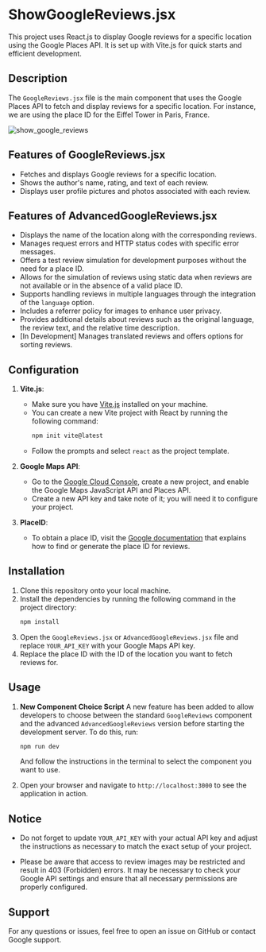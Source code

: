 # ShowGoogleReviews.jsx

This project uses React.js to display Google reviews for a specific location using the Google Places API. It is set up with Vite.js for quick starts and efficient development.

## Description

The `GoogleReviews.jsx` file is the main component that uses the Google Places API to fetch and display reviews for a specific location. For instance, we are using the place ID for the Eiffel Tower in Paris, France.

![show_google_reviews](https://github.com/BabylooPro/ShowGoogleReviews.jsx/assets/35376790/cea99485-78cc-47af-b256-3578d4b32c8d)

## Features of GoogleReviews.jsx

- Fetches and displays Google reviews for a specific location.
- Shows the author's name, rating, and text of each review.
- Displays user profile pictures and photos associated with each review.

## Features of AdvancedGoogleReviews.jsx

- Displays the name of the location along with the corresponding reviews.
- Manages request errors and HTTP status codes with specific error messages.
- Offers a test review simulation for development purposes without the need for a place ID.
- Allows for the simulation of reviews using static data when reviews are not available or in the absence of a valid place ID.
- Supports handling reviews in multiple languages through the integration of the `language` option.
- Includes a referrer policy for images to enhance user privacy.
- Provides additional details about reviews such as the original language, the review text, and the relative time description.
- [In Development] Manages translated reviews and offers options for sorting reviews.


## Configuration

1. **Vite.js**:
    - Make sure you have [Vite.js](https://vitejs.dev/) installed on your machine.
    - You can create a new Vite project with React by running the following command:
        ```bash
        npm init vite@latest
        ```
    - Follow the prompts and select `react` as the project template.

2. **Google Maps API**:
    - Go to the [Google Cloud Console](https://console.cloud.google.com/), create a new project, and enable the Google Maps JavaScript API and Places API.
    - Create a new API key and take note of it; you will need it to configure your project.

3. **PlaceID**:
    - To obtain a place ID, visit the [Google documentation](https://developers.google.com/maps/documentation/places/web-service/place-id) that explains how to find or generate the place ID for reviews.

## Installation

1. Clone this repository onto your local machine.
2. Install the dependencies by running the following command in the project directory:
    ```bash
    npm install
    ```
3. Open the `GoogleReviews.jsx` or `AdvancedGoogleReviews.jsx` file and replace `YOUR_API_KEY` with your Google Maps API key.
4. Replace the place ID with the ID of the location you want to fetch reviews for.

## Usage

1. **New Component Choice Script**
   A new feature has been added to allow developers to choose between the standard `GoogleReviews` component and the advanced `AdvancedGoogleReviews` version before starting the development server. To do this, run:
    ```bash
    npm run dev
    ```
   And follow the instructions in the terminal to select the component you want to use.

2. Open your browser and navigate to `http://localhost:3000` to see the application in action.

## Notice

- Do not forget to update `YOUR_API_KEY` with your actual API key and adjust the instructions as necessary to match the exact setup of your project.

- Please be aware that access to review images may be restricted and result in 403 (Forbidden) errors. It may be necessary to check your Google API settings and ensure that all necessary permissions are properly configured.

## Support

For any questions or issues, feel free to open an issue on GitHub or contact Google support.
